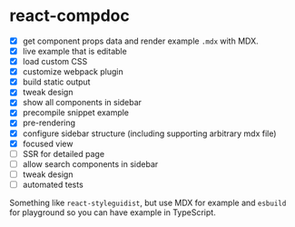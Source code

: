 # react-compdoc

- [x] get component props data and render example `.mdx` with MDX.
- [x] live example that is editable
- [x] load custom CSS
- [x] customize webpack plugin
- [x] build static output
- [x] tweak design
- [x] show all components in sidebar
- [x] precompile snippet example
- [x] pre-rendering
- [x] configure sidebar structure (including supporting arbitrary mdx file)
- [x] focused view
- [ ] SSR for detailed page
- [ ] allow search components in sidebar
- [ ] tweak design
- [ ] automated tests

Something like `react-styleguidist`, but use MDX for example and `esbuild` for playground so you can have example in TypeScript.

